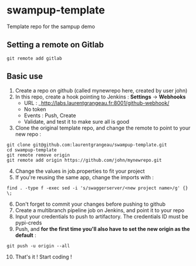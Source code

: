 # swampup-template
Template repo for the sampup demo


## Setting a remote on Gitlab

```git remote add gitlab```

## Basic use

1. Create a repo on github (called mynewrepo here, created by user john)
2. In this repo, create a hook pointing to Jenkins : **Settings** -> **Webhooks**
    + URL : _http://labs.laurentgrangeau.fr:8001/github-webhook/
    + No token
    + Events : Push, Create
    + Validate, and test it to make sure all is good
3. Clone the original template repo, and change the remote to point to your new repo :
```
git clone git@github.com:laurentgrangeau/swampup-template.git
cd swampup-template
git remote remove origin
git remote add origin https://github.com/john/mynewrepo.git
```
4. Change the values in job.properties to fit your project
5. If you're reusing the same app, change the imports with :
```
find . -type f -exec sed -i 's/swaggerserver/<new project name>/g' {} \;
```
6. Don't forget to commit your changes before pushing to github
6. Create a multibranch pipeline job on Jenkins, and point it to your repo
7. Input your credentials to push to artifactory. The credentials ID must be pypi-creds
8. Push, and **for the first time you'll also have to set the new origin as the default** :
```
git push -u origin --all
```
10. That's it ! Start coding !
